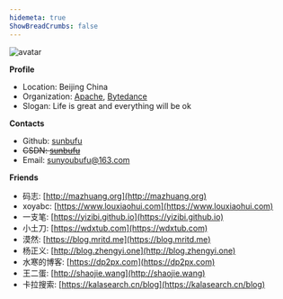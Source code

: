 ```yaml
---
hidemeta: true
ShowBreadCrumbs: false
---
```


![avatar](/icon/favicon-152x152.png)  

**Profile**
+ Location: Beijing China
+ Organization: [Apache](https://apache.org/), [Bytedance](https://www.bytedance.com/)
+ Slogan: Life is great and everything will be ok

**Contacts**
+ Github: [sunbufu](https://github.com/sunbufu)
+ ~~CSDN: [sunbufu](https://blog.csdn.net/sunbufu)~~
+ Email: [sunyoubufu@163.com](mailto:sunyoubufu@163.com)

**Friends**
+ 码志: [http://mazhuang.org](http://mazhuang.org)
+ xoyabc: [https://www.louxiaohui.com](https://www.louxiaohui.com)
+ 一支笔: [https://yizibi.github.io](https://yizibi.github.io)
+ 小土刀: [https://wdxtub.com](https://wdxtub.com)
+ 漠然: [https://blog.mritd.me](https://blog.mritd.me)
+ 杨正义: [http://blog.zhengyi.one](http://blog.zhengyi.one)
+ 水寒的博客: [https://dp2px.com](https://dp2px.com)
+ 王二蛋: [http://shaojie.wang](http://shaojie.wang)
+ 卡拉搜索: [https://kalasearch.cn/blog](https://kalasearch.cn/blog)